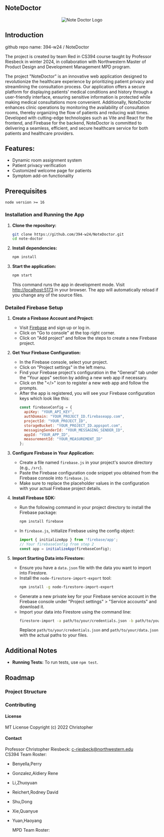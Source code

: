 ## NoteDoctor

<p align="center">
  <img src="https://github.com/394-w24/NoteDoctor/assets/85666623/f577c7d6-9239-478b-bf38-6dd5c187c43c" alt="Note Doctor Logo">
</p>

## Introduction
github repo name: 394-w24 / NoteDoctor

The project is created by team Red in CS394 course taught by Professor Riesbeck in winter 2024, in collaboration with Northwestern Master of Product Design and Development Management MPD program.

The project "NoteDoctor" is an innovative web application designed to revolutionize the healthcare experience by prioritizing patient privacy and streamlining the consultation process. Our application offers a secure platform for displaying patients' medical conditions and history through a user-friendly interface, ensuring sensitive information is protected while making medical consultations more convenient. Additionally, NoteDoctor enhances clinic operations by monitoring the availability of consultation rooms, thereby organizing the flow of patients and reducing wait times. Developed with cutting-edge technologies such as Vite and React for the frontend, and Firebase for the backend, NoteDoctor is committed to delivering a seamless, efficient, and secure healthcare service for both patients and healthcare providers.

## Features:

- Dynamic room assignment system
- Patient privacy verification
- Customized welcome page for patients
- Symptom add-on functionality

## Prerequisites
```
node version >= 16
```

### Installation and Running the App
1. **Clone the repository:**
   ```bash
   git clone https://github.com/394-w24/NoteDoctor.git
   cd note-doctor
   ```

2. **Install dependencies:**
   ```bash
   npm install
   ```

3. **Start the application:**
   ```bash
   npm start
   ```
   This command runs the app in development mode. Visit [http://localhost:5173](http://localhost:5173) in your browser. The app will automatically reload if you change any of the source files.

### Detailed Firebase Setup

1. **Create a Firebase Account and Project:**
   - Visit [Firebase](https://firebase.google.com/) and sign up or log in.
   - Click on "Go to console" at the top right corner.
   - Click on "Add project" and follow the steps to create a new Firebase project.

2. **Get Your Firebase Configuration:**
   - In the Firebase console, select your project.
   - Click on "Project settings" in the left menu.
   - Find your Firebase project's configuration in the "General" tab under the "Your apps" section by adding a new web app if necessary.
   - Click on the "</>" icon to register a new web app and follow the prompts.
   - After the app is registered, you will see your Firebase configuration keys which look like this:
     ```javascript
     const firebaseConfig = {
       apiKey: "YOUR_API_KEY",
       authDomain: "YOUR_PROJECT_ID.firebaseapp.com",
       projectId: "YOUR_PROJECT_ID",
       storageBucket: "YOUR_PROJECT_ID.appspot.com",
       messagingSenderId: "YOUR_MESSAGING_SENDER_ID",
       appId: "YOUR_APP_ID",
       measurementId: "YOUR_MEASUREMENT_ID"
     };
     ```

3. **Configure Firebase in Your Application:**
   - Create a file named `firebase.js` in your project's source directory (e.g., `/src`).
   - Paste the Firebase configuration code snippet you obtained from the Firebase console into `firebase.js`.
   - Make sure to replace the placeholder values in the configuration with your actual Firebase project details.

4. **Install Firebase SDK:**
   - Run the following command in your project directory to install the Firebase package:
     ```bash
     npm install firebase
     ```
   - In `firebase.js`, initialize Firebase using the config object:
     ```javascript
     import { initializeApp } from 'firebase/app';
     // Your firebaseConfig from step 2
     const app = initializeApp(firebaseConfig);
     ```

5. **Import Starting Data into Firestore:**
   - Ensure you have a `data.json` file with the data you want to import into Firestore.
   - Install the `node-firestore-import-export` tool:
     ```bash
     npm install -g node-firestore-import-export
     ```
   - Generate a new private key for your Firebase service account in the Firebase console under "Project settings" > "Service accounts" and download it.
   - Import your data into Firestore using the command line:
     ```bash
     firestore-import -a path/to/your/credentials.json -b path/to/your/data.json
     ```
     Replace `path/to/your/credentials.json` and `path/to/your/data.json` with the actual paths to your files.

## Additional Notes
- **Running Tests:** To run tests, use `npm test`.

## Roadmap

### Project Structure

### Contributing

#### License
MT License Copyright (c) 2022 Christopher

#### Contact

Professor Christopher Riesbeck: c-riesbeck@northwestern.edu <br/>
CS394 Team Roster:

- Benyella,Perry
- Gonzalez,Aldiery Rene
- Li,Zhuoyuan
- Reichert,Rodney David
- Shu,Dong
- Xie,Quanyue
- Yuan,Haoyang

  MPD Team Roster:
